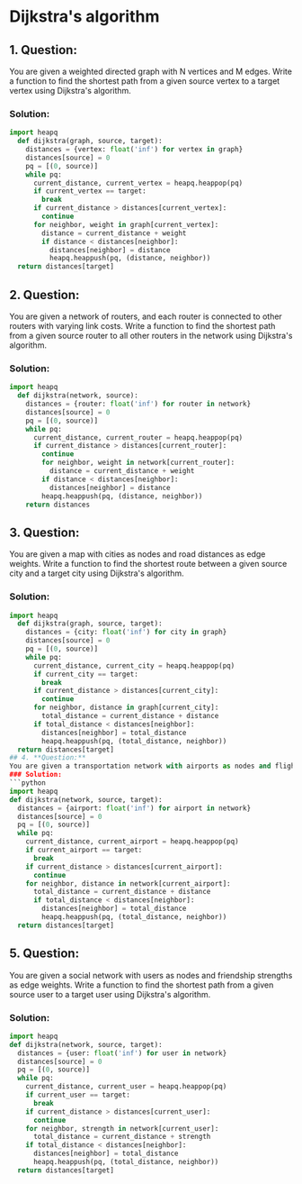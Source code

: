 # Dijkstra's algorithm
## 1. **Question:**
You are given a weighted directed graph with N vertices and M edges. Write a function to find the shortest path from a given source vertex to a target vertex using Dijkstra's algorithm.
### Solution:
 ```python
 import heapq
   def dijkstra(graph, source, target):
     distances = {vertex: float('inf') for vertex in graph}
     distances[source] = 0
     pq = [(0, source)]
     while pq:
       current_distance, current_vertex = heapq.heappop(pq)
       if current_vertex == target:
         break
       if current_distance > distances[current_vertex]:
         continue
       for neighbor, weight in graph[current_vertex]:
         distance = current_distance + weight
         if distance < distances[neighbor]:
           distances[neighbor] = distance
           heapq.heappush(pq, (distance, neighbor))
   return distances[target]
 ```
## 2. **Question:**
You are given a network of routers, and each router is connected to other routers with varying link costs. Write a function to find the shortest path from a given source router to all other routers in the network using Dijkstra's algorithm.
### Solution:
 ```python
 import heapq
   def dijkstra(network, source):
     distances = {router: float('inf') for router in network}
     distances[source] = 0
     pq = [(0, source)]
     while pq:
       current_distance, current_router = heapq.heappop(pq)
       if current_distance > distances[current_router]:
         continue
         for neighbor, weight in network[current_router]:
           distance = current_distance + weight
         if distance < distances[neighbor]:
           distances[neighbor] = distance
         heapq.heappush(pq, (distance, neighbor))
     return distances
 ```
## 3. **Question:**
You are given a map with cities as nodes and road distances as edge weights. Write a function to find the shortest route between a given source city and a target city using Dijkstra's algorithm.
### Solution:
 ```python
 import heapq
   def dijkstra(graph, source, target):
     distances = {city: float('inf') for city in graph}
     distances[source] = 0
     pq = [(0, source)]
     while pq:
       current_distance, current_city = heapq.heappop(pq)
       if current_city == target:
         break
       if current_distance > distances[current_city]:
         continue
       for neighbor, distance in graph[current_city]:
         total_distance = current_distance + distance
       if total_distance < distances[neighbor]:
         distances[neighbor] = total_distance
         heapq.heappush(pq, (total_distance, neighbor))
   return distances[target]
## 4. **Question:**
You are given a transportation network with airports as nodes and flight distances as edge weights. Write a function to find the shortest path from a given source airport to a target airport using Dijkstra's algorithm.
### Solution:
 ```python
 import heapq
 def dijkstra(network, source, target):
   distances = {airport: float('inf') for airport in network}
   distances[source] = 0
   pq = [(0, source)]
   while pq:
     current_distance, current_airport = heapq.heappop(pq)
     if current_airport == target:
       break
     if current_distance > distances[current_airport]:
       continue
     for neighbor, distance in network[current_airport]:
       total_distance = current_distance + distance
       if total_distance < distances[neighbor]:
         distances[neighbor] = total_distance
         heapq.heappush(pq, (total_distance, neighbor))
   return distances[target]
 ```
## 5. **Question:**
You are given a social network with users as nodes and friendship strengths as edge weights. Write a function to find the shortest path from a given source user to a target user using Dijkstra's algorithm.
### Solution:
 ```python
 import heapq
 def dijkstra(network, source, target):
   distances = {user: float('inf') for user in network}
   distances[source] = 0
   pq = [(0, source)]
   while pq:
     current_distance, current_user = heapq.heappop(pq)
     if current_user == target:
       break
     if current_distance > distances[current_user]:
       continue
     for neighbor, strength in network[current_user]:
       total_distance = current_distance + strength
     if total_distance < distances[neighbor]:
       distances[neighbor] = total_distance
       heapq.heappush(pq, (total_distance, neighbor))
   return distances[target]
```

